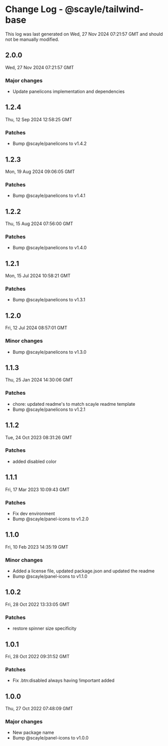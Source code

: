 # Change Log - @scayle/tailwind-base

This log was last generated on Wed, 27 Nov 2024 07:21:57 GMT and should not be manually modified.

<!-- Start content -->

## 2.0.0

Wed, 27 Nov 2024 07:21:57 GMT

### Major changes

- Update panelicons implementation and dependencies

## 1.2.4

Thu, 12 Sep 2024 12:58:25 GMT

### Patches

- Bump @scayle/panelicons to v1.4.2

## 1.2.3

Mon, 19 Aug 2024 09:06:05 GMT

### Patches

- Bump @scayle/panelicons to v1.4.1

## 1.2.2

Thu, 15 Aug 2024 07:56:00 GMT

### Patches

- Bump @scayle/panelicons to v1.4.0

## 1.2.1

Mon, 15 Jul 2024 10:58:21 GMT

### Patches

- Bump @scayle/panelicons to v1.3.1

## 1.2.0

Fri, 12 Jul 2024 08:57:01 GMT

### Minor changes

- Bump @scayle/panelicons to v1.3.0

## 1.1.3

Thu, 25 Jan 2024 14:30:06 GMT

### Patches

- chore: updated readme's to match scayle readme template
- Bump @scayle/panelicons to v1.2.1

## 1.1.2

Tue, 24 Oct 2023 08:31:26 GMT

### Patches

- added disabled color

## 1.1.1

Fri, 17 Mar 2023 10:09:43 GMT

### Patches

- Fix dev environment
- Bump @scayle/panel-icons to v1.2.0

## 1.1.0

Fri, 10 Feb 2023 14:35:19 GMT

### Minor changes

- Added a license file, updated package.json and updated the readme
- Bump @scayle/panel-icons to v1.1.0

## 1.0.2

Fri, 28 Oct 2022 13:33:05 GMT

### Patches

- restore spinner size specificity

## 1.0.1

Fri, 28 Oct 2022 09:31:52 GMT

### Patches

- Fix .btn:disabled always having !important added

## 1.0.0

Thu, 27 Oct 2022 07:48:09 GMT

### Major changes

- New package name
- Bump @scayle/panel-icons to v1.0.0
